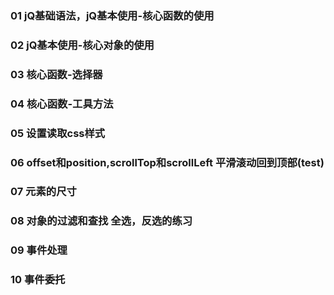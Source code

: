 ### 01  jQ基础语法，jQ基本使用-核心函数的使用
    
### 02  jQ基本使用-核心对象的使用

### 03  核心函数-选择器

### 04  核心函数-工具方法

### 05  设置读取css样式

### 06  offset和position,scrollTop和scrollLeft  平滑滚动回到顶部(test)

### 07  元素的尺寸

### 08  对象的过滤和查找   全选，反选的练习

### 09  事件处理

### 10  事件委托